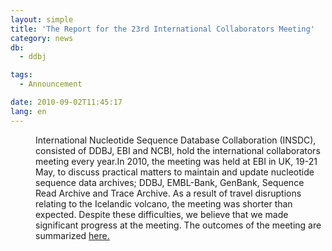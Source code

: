 ```yaml
---
layout: simple
title: 'The Report for the 23rd International Collaborators Meeting'
category: news
db:
  - ddbj

tags:
  - Announcement

date: 2010-09-02T11:45:17
lang: en
---
```


<dl>
    <dd>International Nucleotide Sequence Database Collaboration (INSDC), consisted of DDBJ, EBI and NCBI, hold the international collaborators meeting every year.In 2010, the meeting was held at EBI in UK, 19-21 May, to discuss practical matters to maintain and update nucleotide sequence data archives; DDBJ, EMBL-Bank, GenBank, Sequence Read Archive and Trace Archive. As a result of travel disruptions relating to the Icelandic volcano, the meeting was shorter than expected. Despite these difficulties, we believe that we made significant progress at the meeting. The outcomes of the meeting are summarized <a href="/activities/index-e.html#2010">here.</a> </dd>
</dl>
